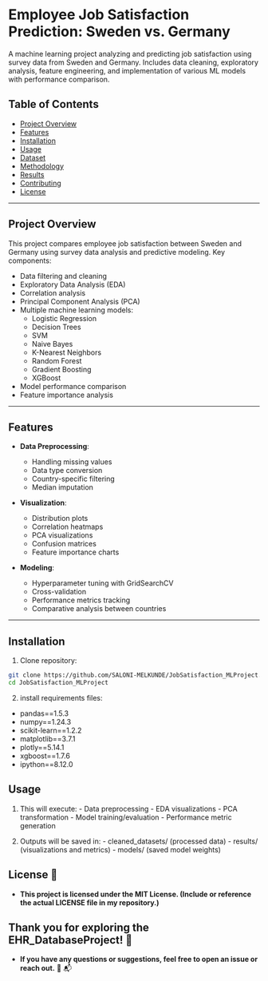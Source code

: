 
# Employee Job Satisfaction Prediction: Sweden vs. Germany

A machine learning project analyzing and predicting job satisfaction using survey data from Sweden and Germany. Includes data cleaning, exploratory analysis, feature engineering, and implementation of various ML models with performance comparison.

## Table of Contents
- [Project Overview](#project-overview)
- [Features](#features)
- [Installation](#installation)
- [Usage](#usage)
- [Dataset](#dataset)
- [Methodology](#methodology)
- [Results](#results)
- [Contributing](#contributing)
- [License](#license)

---

## Project Overview

This project compares employee job satisfaction between Sweden and Germany using survey data analysis and predictive modeling. Key components:

- Data filtering and cleaning
- Exploratory Data Analysis (EDA)
- Correlation analysis
- Principal Component Analysis (PCA)
- Multiple machine learning models:
  - Logistic Regression
  - Decision Trees
  - SVM
  - Naive Bayes
  - K-Nearest Neighbors
  - Random Forest
  - Gradient Boosting
  - XGBoost
- Model performance comparison
- Feature importance analysis

---

## Features

- **Data Preprocessing**:
  - Handling missing values
  - Data type conversion
  - Country-specific filtering
  - Median imputation
  
- **Visualization**:
  - Distribution plots
  - Correlation heatmaps
  - PCA visualizations
  - Confusion matrices
  - Feature importance charts

- **Modeling**:
  - Hyperparameter tuning with GridSearchCV
  - Cross-validation
  - Performance metrics tracking
  - Comparative analysis between countries

---

## Installation

1. Clone repository:

```bash
git clone https://github.com/SALONI-MELKUNDE/JobSatisfaction_MLProject.git
cd JobSatisfaction_MLProject
```

2. install requirements files:

- pandas==1.5.3
- numpy==1.24.3
- scikit-learn==1.2.2
- matplotlib==3.7.1
- plotly==5.14.1
- xgboost==1.7.6
- ipython==8.12.0

## Usage

1. This will execute:
         - Data preprocessing
         - EDA visualizations
         - PCA transformation
         - Model training/evaluation
         - Performance metric generation

2. Outputs will be saved in:
         - cleaned_datasets/ (processed data)
         - results/ (visualizations and metrics)
         - models/ (saved model weights)















































## License 📜

- **This project is licensed under the MIT License.
(Include or reference the actual LICENSE file in my repository.)**

  
## Thank you for exploring the EHR_DatabaseProject! 🎉

- **If you have any questions or suggestions, feel free to open an issue or reach out.** 💬 📬


